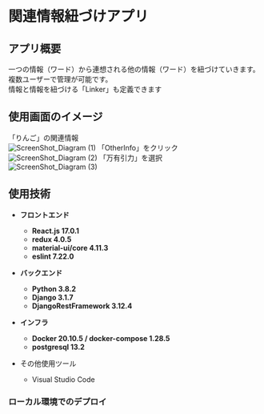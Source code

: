 # 関連情報紐づけアプリ

## アプリ概要

一つの情報（ワード）から連想される他の情報（ワード）を紐づけていきます。<br>
複数ユーザーで管理が可能です。<br>
情報と情報を紐づける「Linker」も定義できます<br>

## 使用画面のイメージ
「りんご」の関連情報 <br>
![ScreenShot_Diagram (1)](https://user-images.githubusercontent.com/64642177/114655831-f7b43580-9d27-11eb-8258-310be2427e16.png)
「OtherInfo」をクリック <br>
![ScreenShot_Diagram (2)](https://user-images.githubusercontent.com/64642177/114655843-fbe05300-9d27-11eb-8404-8a294bda84da.png)
「万有引力」を選択 <br>
![ScreenShot_Diagram (3)](https://user-images.githubusercontent.com/64642177/114655859-ff73da00-9d27-11eb-923b-075484a9ac95.png)

## 使用技術

* __フロントエンド__
  * __React.js 17.0.1__
  * __redux 4.0.5__
  * __material-ui/core 4.11.3__
  * __eslint 7.22.0__

* __バックエンド__
  * __Python 3.8.2__
  * __Django 3.1.7__
  * __DjangoRestFramework 3.12.4__

* __インフラ__
  * __Docker 20.10.5 / docker-compose 1.28.5__
  * __postgresql 13.2__

* その他使用ツール
  * Visual Studio Code


### ローカル環境でのデプロイ


